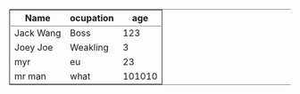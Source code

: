 <table border="2" cellspacing="0" cellpadding="6" rules="groups" frame="hsides">


<colgroup>
<col  class="left" />

<col  class="left" />

<col  class="right" />
</colgroup>
<thead>
<tr>
<th scope="col" class="left">Name</th>
<th scope="col" class="left">ocupation</th>
<th scope="col" class="right">age</th>
</tr>
</thead>

<tbody>
<tr>
<td class="left">Jack Wang</td>
<td class="left">Boss</td>
<td class="right">123</td>
</tr>


<tr>
<td class="left">Joey Joe</td>
<td class="left">Weakling</td>
<td class="right">3</td>
</tr>


<tr>
<td class="left">myr</td>
<td class="left">eu</td>
<td class="right">23</td>
</tr>


<tr>
<td class="left">mr man</td>
<td class="left">what</td>
<td class="right">101010</td>
</tr>
</tbody>
</table>